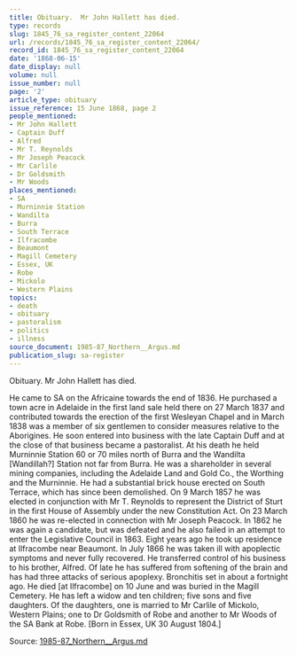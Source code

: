 ```yaml
---
title: Obituary.  Mr John Hallett has died.
type: records
slug: 1845_76_sa_register_content_22064
url: /records/1845_76_sa_register_content_22064/
record_id: 1845_76_sa_register_content_22064
date: '1868-06-15'
date_display: null
volume: null
issue_number: null
page: '2'
article_type: obituary
issue_reference: 15 June 1868, page 2
people_mentioned:
- Mr John Hallett
- Captain Duff
- Alfred
- Mr T. Reynolds
- Mr Joseph Peacock
- Mr Carlile
- Dr Goldsmith
- Mr Woods
places_mentioned:
- SA
- Murninnie Station
- Wandilta
- Burra
- South Terrace
- Ilfracombe
- Beaumont
- Magill Cemetery
- Essex, UK
- Robe
- Mickolo
- Western Plains
topics:
- death
- obituary
- pastoralism
- politics
- illness
source_document: 1985-87_Northern__Argus.md
publication_slug: sa-register
---
```


Obituary.  Mr John Hallett has died.

He came to SA on the Africaine towards the end of 1836.  He purchased a town acre in Adelaide in the first land sale held there on 27 March 1837 and contributed towards the erection of the first Wesleyan Chapel and in March 1838 was a member of six gentlemen to consider measures relative to the Aborigines.  He soon entered into business with the late Captain Duff and at the close of that business became a pastoralist.  At his death he held Murninnie Station 60 or 70 miles north of Burra and the Wandilta [Wandillah?] Station not far from Burra.  He was a shareholder in several  mining companies, including the Adelaide Land and Gold Co., the Worthing and the Murninnie.  He had a substantial brick house erected on South Terrace, which has since been demolished.  On 9 March 1857 he was elected in conjunction with Mr T. Reynolds to represent the District of Sturt in the first House of Assembly under the new Constitution Act.  On 23 March 1860 he was re-elected in connection with Mr Joseph Peacock.  In 1862 he was again a candidate, but was defeated and he also failed in an attempt to enter the Legislative Council in 1863.  Eight years ago he took up residence at Ilfracombe near Beaumont.  In July 1866 he was taken ill with apoplectic symptoms and never fully recovered.  He transferred control of his business to his brother, Alfred.  Of late he has suffered from softening of the brain and has had three attacks of serious apoplexy.  Bronchitis set in about a fortnight ago.  He died [at Ilfracombe] on 10 June and was buried in the Magill Cemetery.  He has left a widow and ten children; five sons and five daughters.  Of the daughters, one is married to Mr Carlile of Mickolo, Western Plains; one to Dr Goldsmith of Robe and another to Mr Woods of the SA Bank at Robe.  [Born in Essex, UK 30 August 1804.]

Source: [1985-87_Northern__Argus.md](/downloads/markdown/1985-87_Northern__Argus.md)
